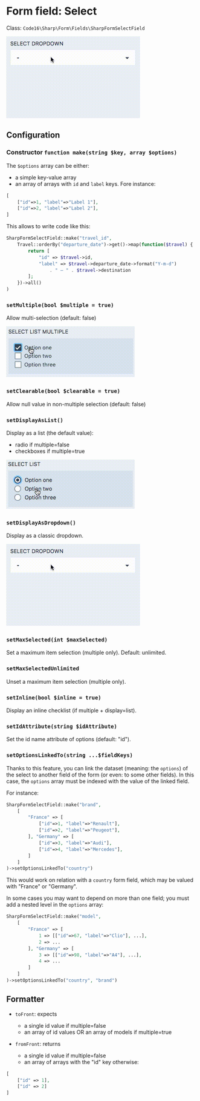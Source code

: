 # Form field: Select

Class: `Code16\Sharp\Form\Fields\SharpFormSelectField`

![Example](./select1.gif)

## Configuration

### Constructor `function make(string $key, array $options)`

The `$options` array can be either:

- a simple key-value array
- an array of arrays with `id` and `label` keys. Fore instance:

```php
[
    ["id"=>1, "label"=>"Label 1"],
    ["id"=>2, "label"=>"Label 2"],
]
```

This allows to write code like this:

```php
SharpFormSelectField::make("travel_id",
    Travel::orderBy("departure_date")->get()->map(function($travel) {
        return [
            "id" => $travel->id,
            "label" => $travel->departure_date->format("Y-m-d")
                . " — " . $travel->destination
        ];
    })->all()
)
```

### `setMultiple(bool $multiple = true)`

Allow multi-selection (default: false)

![Example](./select3.gif)


### `setClearable(bool $clearable = true)`

Allow null value in non-multiple selection (default: false)

### `setDisplayAsList()`

Display as a list (the default value):

- radio if multiple=false
- checkboxes if multiple=true

![Example](./select2.gif)

### `setDisplayAsDropdown()`

Display as a classic dropdown.

![Example](./select1.gif)

### `setMaxSelected(int $maxSelected)`

Set a maximum item selection (multiple only).
Default: unlimited.

### `setMaxSelectedUnlimited`

Unset a maximum item selection (multiple only).

### `setInline(bool $inline = true)`

Display an inline checklist (if multiple + display=list).

### `setIdAttribute(string $idAttribute)`

Set the id name attribute of options (default: "id").

### `setOptionsLinkedTo(string ...$fieldKeys)`

Thanks to this feature, you can link the dataset (meaning: the `options`) of the select to another field of the form (or even: to some other fields). In this case, the `options` array must be indexed with the value of the linked field.

For instance:

```php
SharpFormSelectField::make("brand",
    [
        "France" => [
            ["id"=>1, "label"=>"Renault"],
            ["id"=>2, "label"=>"Peugeot"],
        ], "Germany" => [
            ["id"=>3, "label"=>"Audi"],
            ["id"=>4, "label"=>"Mercedes"],
        ]
    ]
)->setOptionsLinkedTo("country")
```

This would work on relation with a `country` form field, which may be valued with "France" or "Germany".

In some cases you may want to depend on more than one field; you must add a nested level in the `options` array:

```php
SharpFormSelectField::make("model",
    [
        "France" => [
            1 => [["id"=>67, "label"=>"Clio"], ...],
            2 => ...
        ], "Germany" => [
            3 => [["id"=>98, "label"=>"A4"], ...],
            4 => ...
        ]
    ]
)->setOptionsLinkedTo("country", "brand")
```


## Formatter

- `toFront`: expects
	- a single id value if multiple=false
	- an array of id values OR an array of models if multiple=true

- `fromFront`: returns
	- a single id value if multiple=false
	- an array of arrays with the "id" key otherwise:

```php
[
    ["id" => 1],
    ["id" => 2]
]
```
